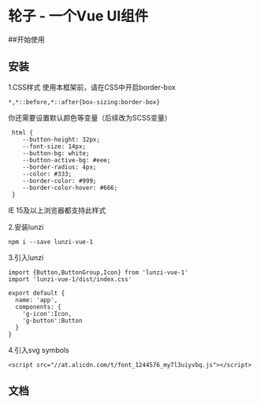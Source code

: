 #  轮子 -  一个Vue UI组件

##开始使用

## 安装
1.CSS样式
    使用本框架前，请在CSS中开启border-box
```
*,*::before,*::after{box-sizing:border-box}
```
   你还需要设置默认颜色等变量（后续改为SCSS变量）
   
```
 html {
    --button-height: 32px;
    --font-size: 14px;
    --button-bg: white;
    --button-active-bg: #eee;
    --border-radius: 4px;
    --color: #333;
    --border-color: #999;
    --border-color-hover: #666;
 }
```

IE 15及以上浏览器都支持此样式

2.安装lunzi
```
npm i --save lunzi-vue-1
```
3.引入lunzi
```
import {Button,ButtonGroup,Icon} from 'lunzi-vue-1'
import 'lunzi-vue-1/dist/index.css'

export default {
  name: 'app',
  components: {
    'g-icon':Icon,
    'g-button':Button
  }
}
```
4.引入svg symbols
```
<script src="//at.alicdn.com/t/font_1244576_my7l3uiyvbq.js"></script>
```
## 文档

